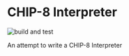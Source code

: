 # CHIP-8 Interpreter

![build and test](https://github.com/leopnt/chip8-interpreter/actions/workflows/build-and-test.yml/badge.svg)

An attempt to write a CHIP-8 Interpreter